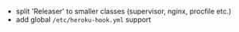 * split 'Releaser' to smaller classes (supervisor, nginx, procfile etc.)
* add global `/etc/heroku-hook.yml` support
